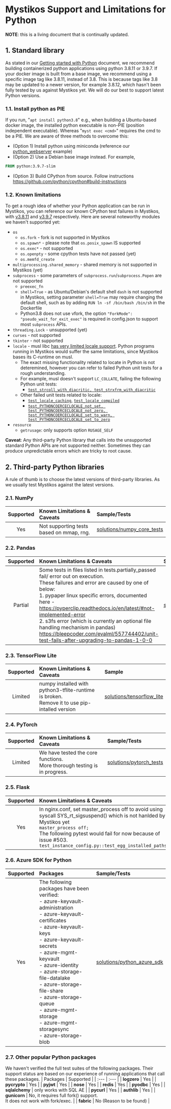 # Mystikos Support and Limitations for Python
**NOTE**: this is a living document that is continually updated.

## 1. Standard library
As stated in our [Getting started with Python](user-getting-started-docker-python.md)
document, we recommend building containerized python applications using python
3.8.11 or 3.9.7. If your docker image is built from a base image, we recommend
using a specific image tag like 3.8.11, instead of 3.8. This is because tags
like 3.8 may be updated to a newer version, for example 3.8.12, which hasn't
been fully tested by us against Mystikos yet. We will do our best to support
latest Python versions.

### 1.1. Install python as PIE
If you run, "`apt install python3.8`" e.g., when building a Ubuntu-based docker
image, the installed python executable is non-PIE (position independent
executable). Whereas "`myst exec <cmd>`" requires the cmd to be a PIE. We are
aware of three methods to overcome this:
- (Option 1) Install python using miniconda (reference our
[python_webserver](../solutions/python_webserver/Dockerfile) example)
- (Option 2) Use a Debian base image instead. For example,
```Dockerfile
FROM python:3.9.7-slim
```
- (Option 3) Build CPython from source. Follow instructions
https://github.com/python/cpython#build-instructions

### 1.2. Known limitations
To get a rough idea of whether your Python application can be run in Mystikos,
you can reference our known CPython test failures in Mystikos, with
[v3.8.11](../tests/cpython-tests/test_config_v3.8.11/tests.failed) and
[v3.9.7](../tests/cpython-tests/test_config_v3.9.7/tests.failed) respectively.
Here are several noteworthy modules we haven't supported yet:
- `os`
  - `os.fork` - fork is not supported in Mystikos
  - `os.spawn*` - please note that `os.posix_spawn` IS supported
  - `os.exec*` - not supported
  - `os.openpty` - some cpython tests have not passed (yet)
  - `os.memfd_create`
- `multiprocessing.shared_memory` - shared memory is not supported in Mystikos (yet)
- `subprocess` - some parameters of `subprocess.run`/`subprocess.Popen` are not supported
  - `preexec_fn`
  - `shell=True` - as Ubuntu/Debian's default shell `dash` is not supported in Mystikos, setting parameter `shell=True` may require changing the default shell, such as by adding `RUN ln -sf /bin/bash /bin/sh` in the Dockerfile
  - Python3.8 does not use vfork, the option `"ForkMode": "pseudo_wait_for_exit_exec"` is required in config.json to support most `subprocess` APIs.
 - `threading.Lock` - unsupported (yet)
- `curses` - not supported
- `tkinter` - not supported
- `locale` - musl libc [has very limited locale support](https://wiki.musl-libc.org/open-issues.html). Python programs running in Mystikos would suffer the same limitations, since Mystikos bases its C-runtime on musl.
  * The exact missing functionality related to locate in Python is not deteremined, however you can refer to failed Python unit tests for a rough understanding.
  * For example, musl doesn't support `LC_COLLATE`, failing the following Python unit tests:
    * [`test_strcoll_with_diacritic, test_strxfrm_with_diacritic`](https://github.com/python/cpython/blob/f4c03484da59049eb62a9bf7777b963e2267d187/Lib/test/test_locale.py#L374-L382)
  * Other failed unit tests related to locale:
    * [`test_locale_caching`](https://github.com/python/cpython/blob/f4c03484da59049eb62a9bf7777b963e2267d187/Lib/test/test_re.py#L1895), [`test_locale_compiled`](https://github.com/python/cpython/blob/f4c03484da59049eb62a9bf7777b963e2267d187/Lib/test/test_re.py#L1931)
    * [`test_PYTHONCOERCECLOCALE_not_set, test_PYTHONCOERCECLOCALE_not_zero, test_PYTHONCOERCECLOCALE_set_to_warn, test_PYTHONCOERCECLOCALE_set_to_zero`](https://github.com/python/cpython/blob/f4c03484da59049eb62a9bf7777b963e2267d187/Lib/test/test_c_locale_coercion.py#L361-L389)
- `resource`
  - `getrusage`: only supports option `RUSAGE_SELF`

**Caveat**: Any third-party Python library that calls into the unsupported
standard Python APIs are not supported neither. Sometimes they can produce
unpredictable errors which are tricky to root cause.

## 2. Third-party Python libraries
A rule of thumb is to choose the latest versions of third-party libraries. As
we usually test Mystikos against the latest versions.

### 2.1. NumPy
| Supported | Known Limitations & Caveats | Sample/Tests |
| :---: | :--- | :--- |
| Yes | Not supporting tests based on mmap, rng. | [solutions/numpy_core_tests](https://github.com/deislabs/mystikos/tree/main/solutions/numpy_core_tests) |

### 2.2. Pandas
| Supported | Known Limitations & Caveats | Sample |
| :---: | :--- | :--- |
| Partial | Some tests in files listed in tests.partially_passed fail/ error out on execution.<br>These failures and error are caused by one of below:<br>1. pypaper linux specific errors, documented<br>here - https://pyperclip.readthedocs.io/en/latest/#not-implemented-error<br>2. s3fs error (which is currently an optional file handling mechanism in pandas)<br>https://bleepcoder.com/evalml/557744402/unit-test-fails-after-upgrading-to-pandas-1-0-0 | [solutions/pandas_tests](https://github.com/deislabs/mystikos/tree/main/solutions/pandas_tests) |


### 2.3. TensorFlow Lite
| Supported | Known Limitations & Caveats | Sample |
| :---: | :--- | :--- |
| Limited | numpy installed with python3-tflite-runtime is broken.<br>Remove it to use pip-intalled version | [solutions/tensorflow_lite](https://github.com/deislabs/mystikos/tree/main/solutions/tensorflow_lite) |

### 2.4. PyTorch
| Supported | Known Limitations & Caveats | Sample/Tests |
| :---: | :--- | :--- |
| Limited | We have tested the core functions.<br>More thorough testing is in progress. | [solutions/pytorch_tests](https://github.com/deislabs/mystikos/tree/main/solutions/pytorch_tests) |


### 2.5. Flask
| Supported | Known Limitations & Caveats | Sample/Tests |
| :---: | :--- | :--- |
| Yes | In nginx.conf, set master_process off to avoid using syscall SYS_rt_sigsuspend() which is not hanlded by Mystikos yet<br>`master_process off;`<br>The following pytest would fail for now because of issue #503.<br>`test_instance_config.py::test_egg_installed_paths` | [solutions/python_flask_tests](https://github.com/deislabs/mystikos/tree/main/solutions/python_flask_tests) |

### 2.6. Azure SDK for Python
| Supported | Packages | Sample/Tests |
| :---: | :--- | :--- |
| Yes | The following packages have been verified:<br> - azure-keyvault-administration<br> - azure-keyvault-certificates<br> - azure-keyvault-keys<br> - azure-keyvault-secrets<br> - azure-mgmt-keyvault<br> - azure-identity<br> - azure-storage-file-datalake<br> - azure-storage-file-share<br> - azure-storage-queue<br> - azure-mgmt-storage<br> - azure-mgmt-storagesync<br> - azure-storage-blob | [solutions/python_azure_sdk](https://github.com/deislabs/mystikos/tree/main/solutions/python_azure_sdk) |

### 2.7. Other popular Python packages
We haven't verified the full test suites of the following packages. Their support status are based on our experience of running applications that call these packages.
| Packages | Supported |
| :--- | :--- |
| **logzero** | Yes |
| **pycrypto** | Yes |
| **pyjwt** | Yes |
| **nose** | Yes |
| **redis** | Yes |
| **pyodbc** | Yes |
| **sqlalchemy** | only works with SQL AE |
| **pycurl** | Yes |
| **authlib** | Yes |
| **gunicorn** | No, it requires full fork() support.<br>It does not work with fork/exec. |
| **fabric** | No (Reason to be found) |

